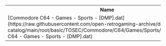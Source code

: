 <table>
<tr><th>Name</th><th>Size</th></tr>
<tr><td>
[Commodore C64 - Games - Sports - [DMP].dat](https://raw.githubusercontent.com/open-retrogaming-archive/dat-catalog/main/root/basic/TOSEC/Commodore/C64/Games/Sports/[DMP]/Commodore C64 - Games - Sports - [DMP].dat)
</td><td>4716</td></tr>
</table>
